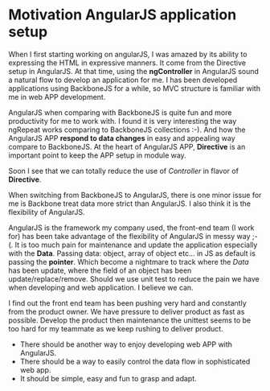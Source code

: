 # Motivation AngularJS application setup

When I first starting working on angularJS, I was amazed by its ability to expressing the HTML in expressive manners.
It come from the Directive setup in AngularJS. At that time, using the **ngController** in AngularJS sound a natural flow
to develop an application for me. I has been developed applications using BackboneJS for a while, so MVC structure is
familiar with me in web APP development.

AngularJS when comparing with BackboneJS is quite fun and more productivity for me to work with. I found it is very
interesting the way ngRepeat works comparing to BackboneJS collections :-).
And how the AngularJS APP **respond to data changes** in easy and appealing way compare to BackboneJS.
At the heart of AngularJS APP, **Directive** is an important point to keep the APP setup in module way.

Soon I see that we can totally reduce the use of *Controller* in flavor of **Directive**.

When switching from BackboneJS to AngularJS, there is one minor issue for me is Backbone treat data more strict than
AngularJS. I also think it is the flexibility of AngularJS.

AngularJS is the framework my company used, the front-end team (I work for) has been take advantage of the flexibility
of AngularJS in messy way ;-(. It is too much pain for maintenance and update the application especially with the **Data**.
Passing data: object, array of object etc... in JS as default is passing the **pointer**. Which become a nightmare
to track where the *Data* has been update, where the field of an object has been update/replace/remove.
Should we use unit test to reduce the pain we have when developing and web application. I believe we can.

I find out the front end team has been pushing very hard and constantly from the product owner. We have pressure to
deliver product as fast as possible. Develop the product then maintenance the unittest seems to be too hard for my
teammate as we keep rushing to deliver product.

* There should be another way to enjoy developing web APP with AngularJS.
* There should be a way to easily control the data flow in sophisticated web app.
* It should be simple, easy and fun to grasp and adapt.
